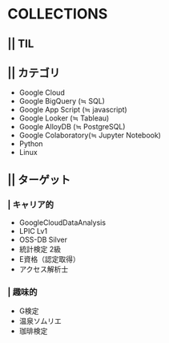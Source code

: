# COLLECTIONS
## || TIL



## || カテゴリ
- Google Cloud
- Google BigQuery    (≒ SQL)
- Google App Script  (≒ javascript)
- Google Looker      (≒ Tableau)
- Google AlloyDB     (≒ PostgreSQL)
- Google Colaboratory(≒ Jupyter Notebook)
- Python
- Linux


## || ターゲット
### | キャリア的
- GoogleCloudDataAnalysis
- LPIC Lv1
- OSS-DB Silver
- 統計検定 2級
- E資格（認定取得）
- アクセス解析士
### | 趣味的
- G検定
- 温泉ソムリエ
- 珈琲検定
